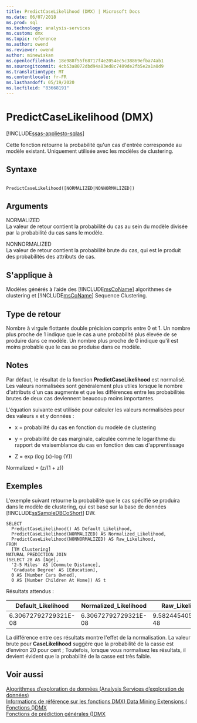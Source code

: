 ```yaml
---
title: PredictCaseLikelihood (DMX) | Microsoft Docs
ms.date: 06/07/2018
ms.prod: sql
ms.technology: analysis-services
ms.custom: dmx
ms.topic: reference
ms.author: owend
ms.reviewer: owend
author: minewiskan
ms.openlocfilehash: 18e988f55f68717f4e2054ec5c38869efba74ab1
ms.sourcegitcommit: 4cb53a8072dbd94a83ed8c7409de2fb5e2a1a0d9
ms.translationtype: MT
ms.contentlocale: fr-FR
ms.lasthandoff: 05/19/2020
ms.locfileid: "83668191"
---
```

# <a name="predictcaselikelihood-dmx"></a>PredictCaseLikelihood (DMX)
[!INCLUDE[ssas-appliesto-sqlas](../includes/ssas-appliesto-sqlas.md)]

  Cette fonction retourne la probabilité qu'un cas d'entrée corresponde au modèle existant. Uniquement utilisée avec les modèles de clustering.  
  
## <a name="syntax"></a>Syntaxe  
  
```  
  
PredictCaseLikelihood([NORMALIZED|NONNORMALIZED])  
```  
  
## <a name="arguments"></a>Arguments  
 NORMALIZED  
 La valeur de retour contient la probabilité du cas au sein du modèle divisée par la probabilité du cas sans le modèle.  
  
 NONNORMALIZED  
 La valeur de retour contient la probabilité brute du cas, qui est le produit des probabilités des attributs de cas.  
  
## <a name="applies-to"></a>S'applique à  
 Modèles générés à l’aide des [!INCLUDE[msCoName](../includes/msconame-md.md)] algorithmes de clustering et [!INCLUDE[msCoName](../includes/msconame-md.md)] Sequence Clustering.  
  
## <a name="return-type"></a>Type de retour  
 Nombre à virgule flottante double précision compris entre 0 et 1. Un nombre plus proche de 1 indique que le cas a une probabilité plus élevée de se produire dans ce modèle. Un nombre plus proche de 0 indique qu'il est moins probable que le cas se produise dans ce modèle.  
  
## <a name="remarks"></a>Notes  
 Par défaut, le résultat de la fonction **PredictCaseLikelihood** est normalisé. Les valeurs normalisées sont généralement plus utiles lorsque le nombre d'attributs d'un cas augmente et que les différences entre les probabilités brutes de deux cas deviennent beaucoup moins importantes.  
  
 L'équation suivante est utilisée pour calculer les valeurs normalisées pour des valeurs x et y données :  
  
-   x = probabilité du cas en fonction du modèle de clustering  
  
-   y = probabilité de cas marginale, calculée comme le logarithme du rapport de vraisemblance du cas en fonction des cas d'apprentissage  
  
-   Z = exp (log (x)-log (Y))  
  
 Normalized = (z/(1 + z))  
  
## <a name="examples"></a>Exemples  
 L'exemple suivant retourne la probabilité que le cas spécifié se produira dans le modèle de clustering, qui est basé sur la base de données [!INCLUDE[ssSampleDBCoShort](../includes/sssampledbcoshort-md.md)] DW.  
  
```  
SELECT  
  PredictCaseLikelihood() AS Default_Likelihood,  
  PredictCaseLikelihood(NORMALIZED) AS Normalized_Likelihood,  
  PredictCaseLikelihood(NONNORMALIZED) AS Raw_Likelihood,  
FROM  
  [TM Clustering]  
NATURAL PREDICTION JOIN  
(SELECT 28 AS [Age],  
  '2-5 Miles' AS [Commute Distance],  
  'Graduate Degree' AS [Education],  
  0 AS [Number Cars Owned],  
  0 AS [Number Children At Home]) AS t  
```  
  
 Résultats attendus :  
  
|Default_Likelihood|Normalized_Likelihood|Raw_Likelihood|  
|-------------------------|----------------------------|---------------------|  
|6.30672792729321E-08|6.30672792729321E-08|9.5824454056846E-48|  
  
 La différence entre ces résultats montre l'effet de la normalisation. La valeur brute pour **CaseLikelihood** suggère que la probabilité de la casse est d’environ 20 pour cent ; Toutefois, lorsque vous normalisez les résultats, il devient évident que la probabilité de la casse est très faible.  
  
## <a name="see-also"></a>Voir aussi  
 [Algorithmes d’exploration de données &#40;Analysis Services d’exploration de données&#41;](https://docs.microsoft.com/analysis-services/data-mining/data-mining-algorithms-analysis-services-data-mining)   
 [Informations de référence sur les fonctions DMX&#41; Data Mining Extensions &#40;](../dmx/data-mining-extensions-dmx-function-reference.md)   
 [Fonctions &#40;&#41;DMX](../dmx/functions-dmx.md)   
 [Fonctions de prédiction générales &#40;&#41;DMX](../dmx/general-prediction-functions-dmx.md)  
  
  
